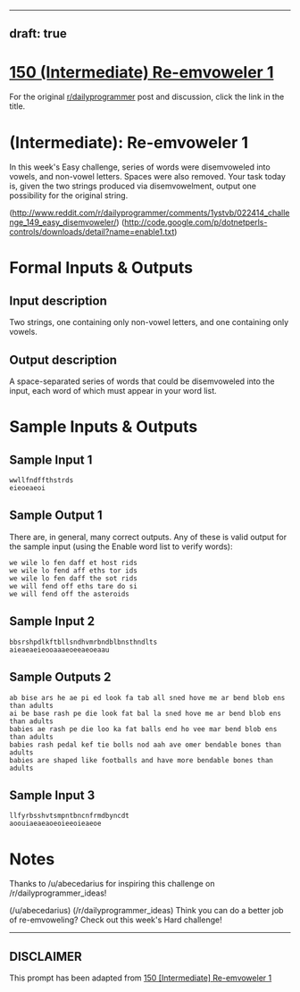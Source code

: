 ---
draft: true
----

# [150 (Intermediate) Re-emvoweler 1](https://www.reddit.com/r/dailyprogrammer/comments/1yzlde/022614_challenge_150_intermediate_reemvoweler_1/)

For the original [r/dailyprogrammer](https://www.reddit.com/r/dailyprogrammer/) post and discussion, click the link in the title.

# (Intermediate): Re-emvoweler 1
In this week's Easy challenge, series of words were disemvoweled into vowels, and non-vowel letters. Spaces were also removed. Your task today is, given the two strings produced via disemvowelment, output one possibility for the original string.

(http://www.reddit.com/r/dailyprogrammer/comments/1ystvb/022414_challenge_149_easy_disemvoweler/)
(http://code.google.com/p/dotnetperls-controls/downloads/detail?name=enable1.txt)
# Formal Inputs & Outputs
## Input description
Two strings, one containing only non-vowel letters, and one containing only vowels.

## Output description
A space-separated series of words that could be disemvoweled into the input, each word of which must appear in your word list. 

# Sample Inputs & Outputs
## Sample Input 1

```
wwllfndffthstrds
eieoeaeoi
```
## Sample Output 1
There are, in general, many correct outputs. Any of these is valid output for the sample input (using the Enable word list to verify words):


```
we wile lo fen daff et host rids 
we wile lo fend aff eths tor ids 
we wile lo fen daff the sot rids 
we will fend off eths tare do si 
we will fend off the asteroids
```
## Sample Input 2

```
bbsrshpdlkftbllsndhvmrbndblbnsthndlts
aieaeaeieooaaaeoeeaeoeaau
```
## Sample Outputs 2

```
ab bise ars he ae pi ed look fa tab all sned hove me ar bend blob ens than adults 
ai be base rash pe die look fat bal la sned hove me ar bend blob ens than adults 
babies ae rash pe die loo ka fat balls end ho vee mar bend blob ens than adults 
babies rash pedal kef tie bolls nod aah ave omer bendable bones than adults 
babies are shaped like footballs and have more bendable bones than adults
```
## Sample Input 3

```
llfyrbsshvtsmpntbncnfrmdbyncdt
aoouiaeaeaoeoieeoieaeoe
```
# Notes
Thanks to /u/abecedarius for inspiring this challenge on /r/dailyprogrammer_ideas!

(/u/abecedarius)
(/r/dailyprogrammer_ideas)
Think you can do a better job of re-emvoweling? Check out this week's Hard challenge!


----
## **DISCLAIMER**
This prompt has been adapted from [150 [Intermediate] Re-emvoweler 1](https://www.reddit.com/r/dailyprogrammer/comments/1yzlde/022614_challenge_150_intermediate_reemvoweler_1/
)
